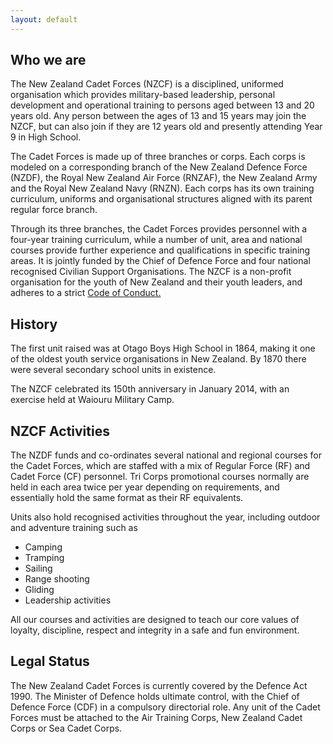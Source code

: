 ```yaml
---
layout: default
---
```


<section>
    <h2>Who we are</h2>
    <p>The New Zealand Cadet Forces (NZCF) is a disciplined, uniformed organisation which provides military-based leadership, personal development and operational training to persons aged between 13 and 20 years old. Any person between the ages of 13 and 15 years may join the NZCF, but can also join if they are 12 years old and presently attending Year 9 in High School.</p>
    <p>
    The Cadet Forces is made up of three branches or corps. Each corps is modeled on a corresponding branch of the New Zealand Defence Force (NZDF), the Royal New Zealand Air Force (RNZAF), the New Zealand Army and the Royal New Zealand Navy (RNZN). Each corps has its own training curriculum, uniforms and organisational structures aligned with its parent regular force branch.</p>
    <p>
    Through its three branches, the Cadet Forces provides personnel with a four-year training curriculum, while a number of unit, area and national courses provide further experience and qualifications in specific training areas. It is jointly funded by the Chief of Defence Force and four national recognised Civilian Support Organisations. The NZCF is a non-profit organisation for the youth of New Zealand and their youth leaders, and adheres to a strict <a href="conduct.html">Code of Conduct.</a></p>
</section>
<section>
    <h2>History</h2>
    <p>The first unit raised was at Otago Boys High School in 1864, making it one of the oldest youth service organisations in New Zealand. By 1870 there were several secondary school units in existence.</p>
    <p>The NZCF celebrated its 150th anniversary in January 2014, with an exercise held at Waiouru Military Camp.</p>
</section>
<section>
    <h2>NZCF Activities</h2>
    <p>The NZDF funds and co-ordinates several national and regional courses for the Cadet Forces, which are staffed with a mix of Regular Force (RF) and Cadet Force (CF) personnel. Tri Corps promotional courses normally are held in each area twice per year depending on requirements, and essentially hold the same format as their RF equivalents.</p>
    <p>Units also hold recognised activities throughout the year, including outdoor and adventure training such as</p>
    <ul>
        <li>Camping</li>
        <li>Tramping</li>
        <li>Sailing</li>
        <li>Range shooting</li>
        <li>Gliding</li>
        <li>Leadership activities</li>
    </ul>
    <p>All our courses and activities are designed to teach our core values of loyalty, discipline, respect and integrity in a safe and fun environment.</p>
</section>
<section>
    <h2>Legal Status</h2>
    <p>The New Zealand Cadet Forces is currently covered by the Defence Act 1990. The Minister of Defence holds ultimate control, with the Chief of Defence Force (CDF) in a compulsory directorial role. Any unit of the Cadet Forces must be attached to the Air Training Corps, New Zealand Cadet Corps or Sea Cadet Corps.</p>
</section>